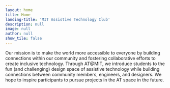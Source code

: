 ```yaml
---
layout: home
title: Home
landing-title: 'MIT Assistive Technology Club'
description: null
image: null
author: null
show_tile: false
---
```


Our mission is to make the world more accessible to everyone by building connections within our community and fostering collaborative efforts to create inclusive technology. Through AT@MIT, we introduce students to the fun (and challenging) design space of assistive technology while building connections between community members, engineers, and designers. We hope to inspire participants to pursue projects in the AT space in the future.